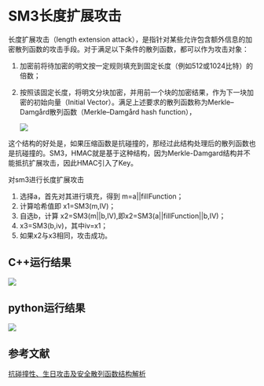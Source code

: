 # SM3长度扩展攻击

长度扩展攻击（length extension attack），是指针对某些允许包含额外信息的加密散列函数的攻击手段。对于满足以下条件的散列函数，都可以作为攻击对象：  

1. 加密前将待加密的明文按一定规则填充到固定长度（例如512或1024比特）的倍数；

2. 按照该固定长度，将明文分块加密，并用前一个块的加密结果，作为下一块加密的初始向量（Initial Vector）。满足上述要求的散列函数称为Merkle–Damgård散列函数（Merkle–Damgård hash function），

   ![](https://github.com/yuuu218/Innovation-pioneering/blob/main/image/tu2.png?raw=true)

   

这个结构的好处是，如果压缩函数是抗碰撞的，那经过此结构处理后的散列函数也是抗碰撞的。SM3，HMAC就是基于这种结构，因为Merkle-Damgard结构并不能抵抗扩展攻击，因此HMAC引入了Key。

对sm3进行长度扩展攻击

1. 选择a，首先对其进行填充，得到 m=a||fillFunction；
2. 计算哈希值即 x1=SM3(m,IV)；
3. 自选b，计算 x2=SM3(m||b,IV),即x2=SM3(a||fillFunction||b,IV)；
4. x3=SM3(b,iv)，其中iv=x1；
5. 如果x2与x3相同，攻击成功。

## C++运行结果

   ![](https://github.com/yuuu218/Innovation-pioneering/blob/main/image/tu1.png?raw=true)

## python运行结果

   ![](https://github.com/yuuu218/Innovation-pioneering/blob/main/image/tu3.png?raw=true)

## 参考文献

[抗碰撞性、生日攻击及安全散列函数结构解析](https://blog.csdn.net/Metal1/article/details/79887252?ops_request_misc=%257B%2522request%255Fid%2522%253A%2522165883091116780366534907%2522%252C%2522scm%2522%253A%252220140713.130102334.pc%255Fall.%2522%257D&request_id=165883091116780366534907&biz_id=0&utm_medium=distribute.pc_search_result.none-task-blog-2~all~first_rank_ecpm_v1~pc_rank_34-7-79887252-null-null.142^v34^pc_rank_34,185^v2^control&utm_term=%E9%95%BF%E5%BA%A6%E6%8B%93%E5%B1%95%E6%94%BB%E5%87%BB%20sm3&spm=1018.2226.3001.4187)
